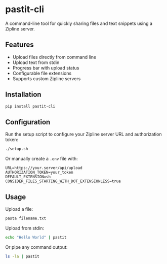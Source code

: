 # pastit-cli

A command-line tool for quickly sharing files and text snippets using a Zipline server.

## Features
- Upload files directly from command line
- Upload text from stdin
- Progress bar with upload status
- Configurable file extensions
- Supports custom Zipline servers

## Installation

```bash
pip install pastit-cli
```

## Configuration

Run the setup script to configure your Zipline server URL and authorization token:

```bash
./setup.sh
```

Or manually create a `.env` file with:
```
URL=https://your.server/api/upload
AUTHORIZATION_TOKEN=your_token
DEFAULT_EXTENSION=sh
CONSIDER_FILES_STARTING_WITH_DOT_EXTENSIONLESS=true
```

## Usage

Upload a file:
```bash
pasta filename.txt
```

Upload from stdin:
```bash
echo "Hello World" | pastit
```

Or pipe any command output:
```bash
ls -la | pastit
```
